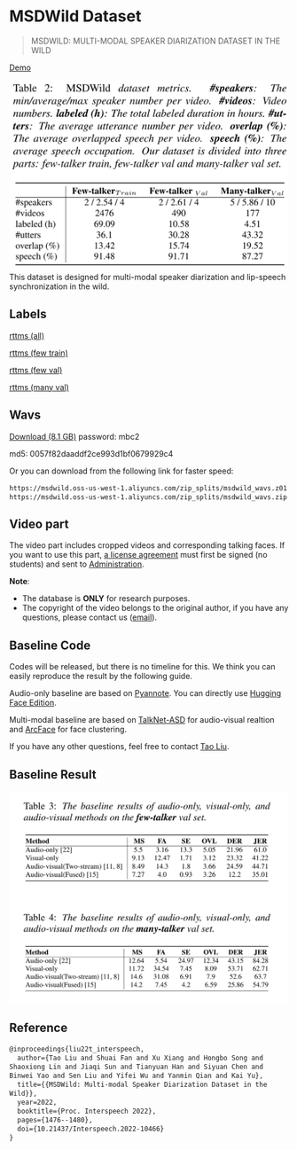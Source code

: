 # MSDWild Dataset

> MSDWILD: MULTI-MODAL SPEAKER DIARIZATION DATASET IN THE WILD


[Demo](https://x-lance.github.io/MSDWILD)

![](imgs/metrics.png)
This dataset is designed for multi-modal speaker diarization and lip-speech synchronization in the wild.

## Labels
[rttms (all)](./rttms/all.rttm)

[rttms (few train)](./rttms/few.train.rttm)

[rttms (few val)](./rttms/few.val.rttm)

[rttms (many val)](./rttms/many.val.rttm)

## Wavs
[Download (8.1 GB)](https://pan.baidu.com/s/1DHIOUEuQpqJ5z9voaDBZwQ?pwd=mbc2) password: mbc2 

md5: 0057f82daaddf2ce993d1bf0679929c4

Or you can download from the following link for faster speed:

```
https://msdwild.oss-us-west-1.aliyuncs.com/zip_splits/msdwild_wavs.z01
https://msdwild.oss-us-west-1.aliyuncs.com/zip_splits/msdwild_wavs.zip
```

## Video part

The video part includes cropped videos and corresponding talking faces. If you want to use this part, [a license agreement](MSDWILD_license_agreement.pdf) must first be signed (no students) and sent to [Administration](mailto:msdwild@163.com).

**Note**:

* The database is **ONLY** for research purposes. 
* The copyright of the video belongs to the original author, if you have any questions, please contact us ([email](mailto:msdwild@163.com)).


## Baseline Code

Codes will be released, but there is no timeline for this. We think you can easily reproduce the result by the following guide.

Audio-only baseline are based on [Pyannote](https://github.com/pyannote/pyannote-audio). You can directly use [Hugging Face Edition](https://huggingface.co/pyannote/speaker-diarization).

Multi-modal baseline are based on [TalkNet-ASD](https://github.com/TaoRuijie/TalkNet-ASD) for audio-visual realtion and [ArcFace](https://github.com/deepinsight/insightface/tree/master/recognition) for face clustering. 


If you have any other questions, feel free to contact [Tao Liu](mailto:liutaw@sjtu.edu.cn).

## Baseline Result

![](imgs/baseline_results.png)

## Reference

```
@inproceedings{liu22t_interspeech,
  author={Tao Liu and Shuai Fan and Xu Xiang and Hongbo Song and Shaoxiong Lin and Jiaqi Sun and Tianyuan Han and Siyuan Chen and Binwei Yao and Sen Liu and Yifei Wu and Yanmin Qian and Kai Yu},
  title={{MSDWild: Multi-modal Speaker Diarization Dataset in the Wild}},
  year=2022,
  booktitle={Proc. Interspeech 2022},
  pages={1476--1480},
  doi={10.21437/Interspeech.2022-10466}
}
```
